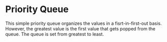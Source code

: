 Priority Queue
==============
This simple priority queue organizes the values in a fisrt-in-first-out basis. However, the greatest value is the first value that gets popped from the queue.
The queue is set from greatest to least. 
